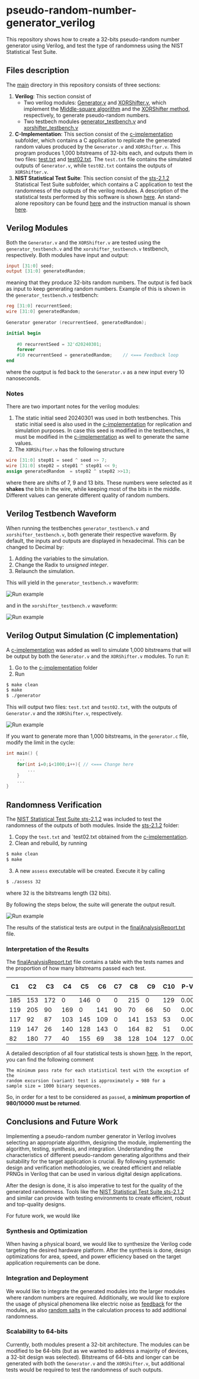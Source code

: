 # pseudo-random-number-generator_verilog
This repository shows how to create a 32-bits pseudo-random number generator using Verilog, and test the type of randomness using the NIST Statistical Test Suite.

## Files description

The [main](main/) directory in this repository consists of three sections:
1. **Verilog**: This section consist of
    - Two verilog modules: [Generator.v](main/verilog/Generator.v) and [XORShifter.v](main/verilog/XORShifter.v), which implement the [Middle-square algorithm](https://en.wikipedia.org/wiki/Middle-square_method) and the [XORShifter method](https://en.wikipedia.org/wiki/Xorshift), respectively, to generate pseudo-random numbers.
    - Two testbech modules [generator_testbench.v](main/verilog/generator_testbench.v) and [xorshifter_testbench.v](main/verilog/xorshifter_testbench.v)
2. **C-Implementation**: This section consist of the [c-implementation](main/c-implementation) subfolder, which contains a C application to replicate the generated random values produced by the `Generator.v` and `XORShifter.v`. This program produces 1,000 bitstreams of 32-bits each, and outputs them in two files: [test.txt](main/c-implementation/test.txt) and [test02.txt](main/c-implementation/test02.txt). The `test.txt` file contains the simulated outputs of `Generator.v`, while `test02.txt` contains the outputs of `XORShifter.v`.
3. **NIST Statistical Test Suite**: This section consist of the [sts-2.1.2](main/NIST/sts-2.1.2) Statistical Test Suite subfolder, which contains a C application to test the randomness of the outputs of the verilog modules. A description of the statistical tests performed by this software is shown [here](https://csrc.nist.gov/Projects/random-bit-generation/Documentation-and-Software/Guide-to-the-Statistical-Tests). An stand-alone repository can be found [here](https://csrc.nist.gov/CSRC/media/Projects/Random-Bit-Generation/documents/sts-2_1_2.zip) and the instruction manual is shown [here](https://nvlpubs.nist.gov/nistpubs/Legacy/SP/nistspecialpublication800-22r1a.pdf).

## Verilog Modules

Both the `Generator.v` and the `XORShifter.v` are tested using the `generator_testbench.v` and the `xorshifter_testbench.v` testbench, respectively. Both modules have input and output:
```verilog
input [31:0] seed;
output [31:0] generatedRandom;
```
meaning that they produce 32-bits random numbers. The output is fed back as input to keep generating random numbers. Example of this is shown in the `generator_testbench.v` testbench:
```verilog
reg [31:0] recurrentSeed;
wire [31:0] generatedRandom;
    
Generator generator (recurrentSeed, generatedRandom);

initial begin
    
    #0 recurrentSeed = 32'd20240301;
    forever
    #10 recurrentSeed = generatedRandom;    // <=== Feedback loop
end
```
where the ouptput is fed back to the `Generator.v` as a new input every 10 nanoseconds.

### Notes

There are two important notes for the verilog modules:
1. The static initial seed 20240301 was used in both testbenches. This static initial seed is also used in the [c-implementation](main/c-implementation) for replication and simulation purposes. In case this seed is modified in the testbenches, it must be modified in the [c-implementation](main/c-implementation) as well to generate the same values.
2. The `XORShifter.v` has the following structure
```verilog
wire [31:0] step01 = seed ^ seed >> 7;
wire [31:0] step02 = step01 ^ step01 << 9;
assign generatedRandom  = step02 ^ step02 >>13;
```
where there are shifts of 7, 9 and 13 bits. These numbers were selected as it **shakes** the bits in the wire, while keeping most of the bits in the middle. Different values can generate different quality of random numbers.

## Verilog Testbench Waveform

When running the testbenches `generator_testbench.v` and `xorshifter_testbench.v`, both generate their respective waveform. By default, the inputs and outputs are displayed in hexadecimal. This can be changed to Decimal by:
1. Adding the variables to the simulation.
2. Change the Radix to *unsigned integer*.
3. Relaunch the simulation.

This will yield in the `generator_testbench.v` waveform:

![Run example](https://raw.githubusercontent.com/pontazaricardo/pseudo-random-number-generator_verilog/main/gifs/Verilog_gif/generatorTestbench.gif)

and in the `xorshifter_testbench.v` waveform:

![Run example](https://raw.githubusercontent.com/pontazaricardo/pseudo-random-number-generator_verilog/main/gifs/Verilog_gif/xorshifterTestbench.gif)

## Verilog Output Simulation (C implementation)

A [c-implementation](main/c-implementation) was added as well to simulate 1,000 bitstreams that will be output by both the `Generator.v` and the `XORShifter.v` modules.
To run it:
1. Go to the [c-implementation](main/c-implementation) folder
2. Run
```bash
$ make clean
$ make
$ ./generator
```
This will output two files: `test.txt` and `test02.txt`, with the outputs of `Generator.v` and the `XORShifter.v`, respectively.

![Run example](https://raw.githubusercontent.com/pontazaricardo/pseudo-random-number-generator_verilog/main/gifs/c-implementation_gif/c-implementation.gif)

If you want to generate more than 1,000 bitstreams, in the `generator.c` file, modify the limit in the cycle:

```c
int main() {
    ...
    for(int i=0;i<1000;i++){ // <=== Change here
        ...
    }
    ...
}
```
## Randomness Verification

The [NIST Statistical Test Suite sts-2.1.2](main/NIST/sts-2.1.2) was included to test the randomness of the outputs of both modules. 
Inside the [sts-2.1.2](main/NIST/sts-2.1.2) folder:
1. Copy the `test.txt` and `test02.txt obtained from the [c-implementation](main/c-implementation).
2. Clean and rebuild, by running
```bash
$ make clean
$ make
```
3. A new `assess` executable will be created. Execute it by calling
```bash
$ ./assess 32
```
   where 32 is the bitstreams length (32 bits).

By following the steps below, the suite will generate the output result.

![Run example](https://raw.githubusercontent.com/pontazaricardo/pseudo-random-number-generator_verilog/main/gifs/NIST_gif/NIST_suite_result_04.gif)

The results of the statistical tests are output in the [finalAnalysisReport.txt](main/NIST/sts-2.1.2/experiments/AlgorithmTesting/finalAnalysisReport.txt) file.

### Interpretation of the Results

The [finalAnalysisReport.txt](main/NIST/sts-2.1.2/experiments/AlgorithmTesting/finalAnalysisReport.txt) file contains a table with the tests names and the proportion of how many bitstreams passed each test.

| C1 | C2 | C3 | C4 | C5 | C6 | C7 | C8 | C9 |C10 | P-VALUE | PROPORTION | STATISTICAL TEST |
| --- | --- | --- | --- | --- | --- | --- | --- | --- | --- | --- | --- | --- |
| 185 | 153 | 172 | 0 | 146 | 0 | 0 | 215 | 0 | 129 | 0.000000 | 987/1000 | `Frequency` |
| 119 | 205 | 90 | 169 | 0 | 141 | 90 | 70 | 66 | 50 | 0.000000 | 997/1000 | `BlockFrequency` |
| 117 | 92 | 87 | 103 | 145 | 109 | 0 | 141 | 153 | 53 | 0.000000 | 987/1000 | `CumulativeSums` |
| 119 | 147 | 26 | 140 | 128 | 143 | 0 | 164 | 82 | 51 | 0.000000 | 986/1000 | `CumulativeSums` |
|  82 | 180 | 77 | 40 | 155 | 69 | 38 | 128 | 104 | 127 | 0.000000 | 987/1000 | `Runs` |

A detailed description of all four statistical tests is shown [here](https://csrc.nist.gov/Projects/random-bit-generation/Documentation-and-Software/Guide-to-the-Statistical-Tests). In the report, you can find the following comment
```
The minimum pass rate for each statistical test with the exception of the
random excursion (variant) test is approximately = 980 for a
sample size = 1000 binary sequences.
```
So, in order for a test to be considered as `passed`, a **minimum proportion of 980/10000 must be returned**.

## Conclusions and Future Work

Implementing a pseudo-random number generator in Verilog involves selecting an appropriate algorithm, designing the module, implementing the algorithm, testing, synthesis, and integration. Understanding the characteristics of different pseudo-random generating algorithms and their suitability for the target application is crucial. By following systematic design and verification methodologies, we created efficient and reliable PRNGs in Verilog that can be used in various digital design applications.

After the design is done, it is also imperative to test for the quality of the generated randomness. Tools like the [NIST Statistical Test Suite sts-2.1.2](main/NIST/sts-2.1.2) and similar can provide with testing environments to create efficient, robust and top-quality designs.

For future work, we would like

### Synthesis and Optimization
When having a physical board, we would like to synthesize the Verilog code targeting the desired hardware platform. After the synthesis is done, design optimizations for area, speed, and power efficiency based on the target application requirements can be done.

### Integration and Deployment
We would like to integrate the generated modules into the larger modules where random numbers are required. Additionally, we would like to explore the usage of physical phenomena like electric noise as [feedback](https://en.wikipedia.org/wiki/Feedback) for the modules, as also [random salts](https://en.wikipedia.org/wiki/Salt_(cryptography)) in the calculation process to add additional randomness.

### Scalability to 64-bits
Currently, both modules present a 32-bit architecture. The modules can be modified to be 64-bits (but as we wanted to address a majority of devices, a 32-bit design was selected). Bitstreams of 64-bits and longer can be generated with both the `Generator.v` and the `XORShifter.v`, but additional tests would be required to test the randomness of such outputs.

